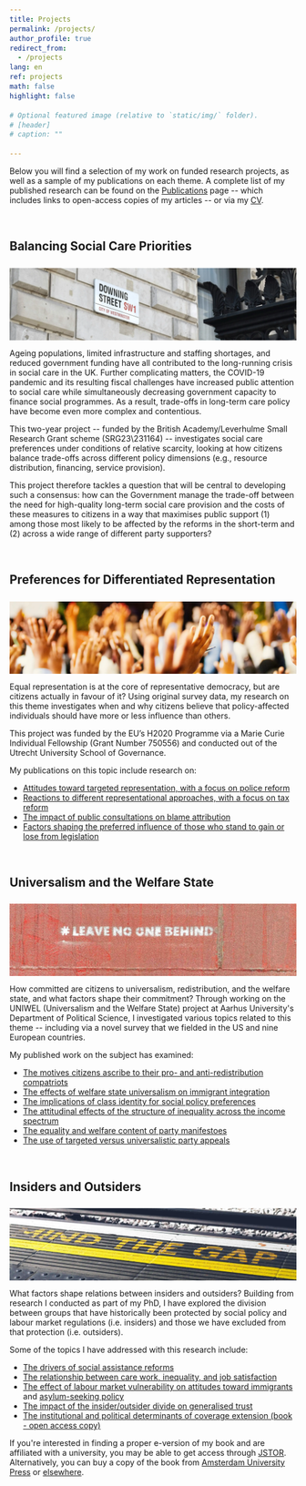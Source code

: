 ```yaml
---
title: Projects
permalink: /projects/
author_profile: true
redirect_from:
  - /projects
lang: en
ref: projects
math: false
highlight: false

# Optional featured image (relative to `static/img/` folder).
# [header]
# caption: ""

---
```


Below you will find a selection of my work on funded research projects, as well as a sample of my publications on each theme. A complete list of my published research can be found on the [Publications](https://anthonykevins.github.io/publications/) page -- which includes links to open-access copies of my articles -- or via my [CV](https://anthonykevins.github.io/files/CV.pdf).

&nbsp;

## Balancing Social Care Priorities

<img style="margin-top: 0.5rem; margin-bottom: 0rem" align="top" src="downing_heading.webp" title="Photo of a Downing Street sign, courtesy of Rui Chamberlain on Unsplash"/>
  
Ageing populations, limited infrastructure and staffing shortages, and reduced government funding have all contributed to the long-running crisis in social care in the UK. Further complicating matters, the COVID-19 pandemic and its resulting fiscal challenges have increased public attention to social care while simultaneously decreasing government capacity to finance social programmes. As a result, trade-offs in long-term care policy have become even more complex and contentious. 

This two-year project -- funded by the British Academy/Leverhulme Small Research Grant scheme (SRG23\231164) -- investigates social care preferences under conditions of relative scarcity, looking at how citizens balance trade-offs across different policy dimensions (e.g., resource distribution, financing, service provision). 

This project therefore tackles a question that will be central to developing such a consensus: how can the Government manage the trade-off between the need for high-quality long-term social care provision and the costs of these measures to citizens in a way that maximises public support (1) among those most likely to be affected by the reforms in the short-term and (2) across a wide range of different party supporters? 

&nbsp;

## Preferences for Differentiated Representation

<img style="margin-top: 0.5rem; margin-bottom: 0rem" align="top" src="consultation_heading.webp" title="Photo of raised hands, courtesy of Jaime Lopes on Unsplash"/>

Equal representation is at the core of representative democracy, but are citizens actually in favour of it? Using original survey data, my research on this theme investigates when and why citizens believe that policy-affected individuals should have more or less influence than others. 

This project was funded by the EU’s H2020 Programme via a Marie Curie Individual Fellowship (Grant Number 750556) and conducted out of the Utrecht University School of Governance. 

My publications on this topic include research on:

-   [Attitudes toward targeted representation, with a focus on police reform](https://onlinelibrary.wiley.com/doi/epdf/10.1111/pops.12688) 
-   [Reactions to different representational approaches, with a focus on tax reform](https://journals.sagepub.com/doi/pdf/10.1177/0032321720956327)
-   [The impact of public consultations on blame attribution](https://doi.org/10.1007/s11109-021-09751-5)
-   [Factors shaping the preferred influence of those who stand to gain or lose from legislation](https://doi.org/10.1093/ijpor/edac035)

&nbsp;

## Universalism and the Welfare State

<img style="margin-top: 0.5rem; margin-bottom: 0rem" align="top" src="universalism_heading.webp" title="Photo of graffiti, courtesy of Etienne Girardet on Unsplash"/>

How committed are citizens to universalism, redistribution, and the welfare state, and what factors shape their commitment? Through working on the UNIWEL (Universalism and the Welfare State) project at Aarhus University's Department of Political Science, I investigated various topics related to this theme -- including via a novel survey that we fielded in the US and nine European countries. 

My published work on the subject has examined:

-   [The motives citizens ascribe to their pro- and anti-redistribution compatriots](https://www.cambridge.org/core/services/aop-cambridge-core/content/view/D2DC2B5761B7474254AB8BEC75CF9B0D/S0047279419000175a.pdf/motive_attribution_and_the_moral_politics_of_the_welfare_state.pdf)
-   [The effects of welfare state universalism on immigrant integration](https://repository.lboro.ac.uk/articles/journal_contribution/The_effects_of_welfare_state_universalism_on_migrant_integration/9976226)
-   [The implications of class identity for social policy preferences](https://repository.lboro.ac.uk/articles/journal_contribution/The_illusion_of_class_in_welfare_state_politics_/9976223)
-   [The attitudinal effects of the structure of inequality across the income spectrum](https://repository.lboro.ac.uk/articles/journal_contribution/Yardsticks_of_inequality_Preferences_for_redistribution_in_advanced_democracies/9976232)
-   [The equality and welfare content of party manifestoes](https://repository.lboro.ac.uk/articles/journal_contribution/Peeping_at_the_corpus_What_is_really_going_on_behind_the_equality_and_welfare_items_of_the_Manifesto_project_/9976253)
-   [The use of targeted versus universalistic party appeals](https://repository.lboro.ac.uk/articles/journal_contribution/Political_parties_and_social_groups_New_perspectives_and_data_on_group_and_policy_appeals/11628444)

&nbsp;

## Insiders and Outsiders

<img style="margin-top: 0.5rem; margin-bottom: 0rem" align="top" src="dualism_heading.webp" title="Photo of a station platform, courtesy of Suad Kamardeen on Unsplash"/>

What factors shape relations between insiders and outsiders? Building from research I conducted as part of my PhD, I have explored the division between groups that have historically been protected by social policy and labour market regulations (i.e. insiders) and those we have excluded from that protection (i.e. outsiders). 

Some of the topics I have addressed with this research include:

-   [The drivers of social assistance reforms](https://repository.lboro.ac.uk/articles/journal_contribution/Political_actors_public_opinion_and_the_extension_of_welfare_coverage/9976259)
-   [The relationship between care work, inequality, and job satisfaction](https://repository.lboro.ac.uk/articles/journal_contribution/Bonus_or_burden_Care_work_inequality_and_job_satisfaction_in_eighteen_European_countries/9976268)
-   [The effect of labour market vulnerability on attitudes toward immigrants](https://repository.lboro.ac.uk/articles/journal_contribution/Immigrant_sentiment_and_labour_market_vulnerability_economic_perceptions_of_immigration_in_dualized_labour_markets/9976301) and [asylum-seeking policy](https://anthonykevins.github.io/files/Asylum_Seekers.pdf)
-   [The impact of the insider/outsider divide on generalised trust](https://repository.lboro.ac.uk/articles/journal_contribution/Dualized_trust_risk_social_trust_and_the_welfare_state/9976265)
-   [The institutional and political determinants of coverage extension (book - open access copy)](https://repository.lboro.ac.uk/articles/book/Expanding_welfare_in_an_age_of_austerity_Increasing_protection_in_an_unprotected_world/9994709) 

If you're interested in finding a proper e-version of my book and are affiliated with a university, you may be able to get access through [JSTOR](https://www.jstor.org/stable/j.ctt20krz5m). Alternatively, you can buy a copy of the book from [Amsterdam University Press](https://www.aup.nl/en/book/9789462980211/expanding-welfare-in-an-age-of-austerity) or [elsewhere](https://smile.amazon.com/Expanding-Welfare-Age-Austerity-Unprotected/dp/9462980217).  